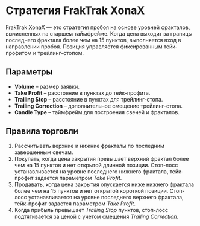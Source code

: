 # Стратегия FrakTrak XonaX

FrakTrak XonaX — это стратегия пробоя на основе уровней фракталов, вычисленных на старшем таймфрейме. Когда цена выходит за границы последнего фрактала более чем на 15 пунктов, выполняется вход в направлении пробоя. Позиция управляется фиксированным тейк-профитом и трейлинг-стопом.

## Параметры
- **Volume** – размер заявки.
- **Take Profit** – расстояние в пунктах до тейк-профита.
- **Trailing Stop** – расстояние в пунктах для трейлинг-стопа.
- **Trailing Correction** – дополнительное смещение трейлинг-стопа.
- **Candle Type** – таймфрейм для построения свечей и фракталов.

## Правила торговли
1. Рассчитывать верхние и нижние фракталы по последним завершенным свечам.
2. Покупать, когда цена закрытия превышает верхний фрактал более чем на 15 пунктов и нет открытой длинной позиции. Стоп-лосс устанавливается на уровне последнего нижнего фрактала, тейк-профит задается параметром *Take Profit*.
3. Продавать, когда цена закрытия опускается ниже нижнего фрактала более чем на 15 пунктов и нет открытой короткой позиции. Стоп-лосс устанавливается на уровне последнего верхнего фрактала, тейк-профит задается параметром *Take Profit*.
4. Когда прибыль превышает *Trailing Stop* пунктов, стоп-лосс подтягивается за ценой с учетом смещения *Trailing Correction*.
